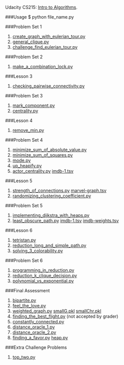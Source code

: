 Udacity CS215: [Intro to Algorithms](https://www.udacity.com/course/intro-to-algorithms--cs215).

###Usage
	$ python file_name.py

###Problem Set 1
1. [create_graph_with_eulerian_tour.py](https://github.com/RahnX/Intro-to-Algorithms/blob/master/problem_set_1/create_graph_with_eulerian_tour.py)
2. [general_clique.py](https://github.com/RahnX/Intro-to-Algorithms/blob/master/problem_set_1/general_clique.py)
3. [challenge_find_eulerian_tour.py](https://github.com/RahnX/Intro-to-Algorithms/blob/master/problem_set_1/challenge_find_eulerian_tour.py)

###Problem Set 2
1. [make_a_combination_lock.py](https://github.com/RahnX/Intro-to-Algorithms/blob/master/problem_set_2/make_a_combination_lock.py)

###Lesson 3
1. [checking_pairwise_connectivity.py](https://github.com/RahnX/Intro-to-Algorithms/blob/master/lesson_3/checking_pairwise_connectivity.py)

###Problem Set 3
1. [mark_component.py](https://github.com/RahnX/Intro-to-Algorithms/blob/master/problem_set_3/mark_component.py)
2. [centrality.py](https://github.com/RahnX/Intro-to-Algorithms/blob/master/problem_set_3/centrality.py)

###Lesson 4
1. [remove_min.py](https://github.com/RahnX/Intro-to-Algorithms/blob/master/lesson_4/remove_min.py)

###Problem Set 4
1. [minimize_sum_of_absolute_value.py](https://github.com/RahnX/Intro-to-Algorithms/blob/master/problem_set_4/minimize_sum_of_absolute_value.py)
2. [minimize_sum_of_squares.py](https://github.com/RahnX/Intro-to-Algorithms/blob/master/problem_set_4/minimize_sum_of_squares.py)
3. [mode.py](https://github.com/RahnX/Intro-to-Algorithms/blob/master/problem_set_4/mode.py)
4. [up_heapify.py](https://github.com/RahnX/Intro-to-Algorithms/blob/master/problem_set_4/up_heapify.py)
5. [actor_centrality.py](https://github.com/RahnX/Intro-to-Algorithms/blob/master/problem_set_4/actor_centrality.py) [imdb-1.tsv](https://github.com/RahnX/Intro-to-Algorithms/blob/master/problem_set_4/imdb-1.tsv)

###Lesson 5
1. [strength_of_connections.py](https://github.com/RahnX/Intro-to-Algorithms/blob/master/lesson_5/strength_of_connections.py) [marvel-graph.tsv](https://github.com/RahnX/Intro-to-Algorithms/blob/master/lesson_5/marvel-graph.tsv)
2. [randomizing_clustering_coefficient.py](https://github.com/RahnX/Intro-to-Algorithms/blob/master/lesson_5/randomizing_clustering_coefficient.py)

###Problem Set 5
1. [implementing_dijkstra_with_heaps.py](https://github.com/RahnX/Intro-to-Algorithms/blob/master/problem_set_5/implementing_dijkstra_with_heaps.py)
2. [least_obscure_path.py](https://github.com/RahnX/Intro-to-Algorithms/blob/master/problem_set_5/least_obscure_path.py) [imdb-1.tsv](https://github.com/RahnX/Intro-to-Algorithms/blob/master/problem_set_5/imdb-1.tsv) [imdb-weights.tsv](https://github.com/RahnX/Intro-to-Algorithms/blob/master/problem_set_5/imdb-weights.tsv)

###Lesson 6
1. [tetristan.py](https://github.com/RahnX/Intro-to-Algorithms/blob/master/lesson_6/tetristan.py)
2. [reduction_long_and_simple_path.py](https://github.com/RahnX/Intro-to-Algorithms/blob/master/lesson_6/reduction_long_and_simple_path.py)
3. [solving_3_colorability.py](https://github.com/RahnX/Intro-to-Algorithms/blob/master/lesson_6/solving_3_colorability.py)

###Problem Set 6
1. [programming_in_reduction.py](https://github.com/RahnX/Intro-to-Algorithms/blob/master/problem_set_6/programming_in_reduction.py)
2. [reduction_k_clique_decision.py](https://github.com/RahnX/Intro-to-Algorithms/blob/master/problem_set_6/reduction_k_clique_decision.py)
3. [polynomial_vs_exponential.py](https://github.com/RahnX/Intro-to-Algorithms/blob/master/problem_set_6/polynomial_vs_exponential.py)

###Final Assessment
1. [bipartite.py](https://github.com/RahnX/Intro-to-Algorithms/blob/master/final_assessment/bipartite.py)
2. [feel_the_love.py](https://github.com/RahnX/Intro-to-Algorithms/blob/master/final_assessment/feel_the_love.py)
3. [weighted_graph.py](https://github.com/RahnX/Intro-to-Algorithms/blob/master/final_assessment/weighted_graph.py) [smallG.pkl](https://github.com/RahnX/Intro-to-Algorithms/blob/master/final_assessment/smallG.pkl) [smallChr.pkl](https://github.com/RahnX/Intro-to-Algorithms/blob/master/final_assessment/smallChr.pkl)
4. [finding_the_best_flight.py](https://github.com/RahnX/Intro-to-Algorithms/blob/master/final_assessment/finding_the_best_flight.py) (not accepted by grader)
5. [constantly_connected.py](https://github.com/RahnX/Intro-to-Algorithms/blob/master/final_assessment/constantly_connected.py)
6. [distance_oracle_1.py](https://github.com/RahnX/Intro-to-Algorithms/blob/master/final_assessment/distance_oracle_1.py)
7. [distance_oracle_2.py](https://github.com/RahnX/Intro-to-Algorithms/blob/master/final_assessment/distance_oracle_2.py)
8. [finding_a_favor.py](https://github.com/RahnX/Intro-to-Algorithms/blob/master/final_assessment/finding_a_favor.py) [heap.py](https://github.com/RahnX/Intro-to-Algorithms/blob/master/final_assessment/heap.py)

###Extra Challenge Problems
1. [top_two.py](https://github.com/RahnX/Intro-to-Algorithms/blob/master/extra_challenge_problems/top_two.py)